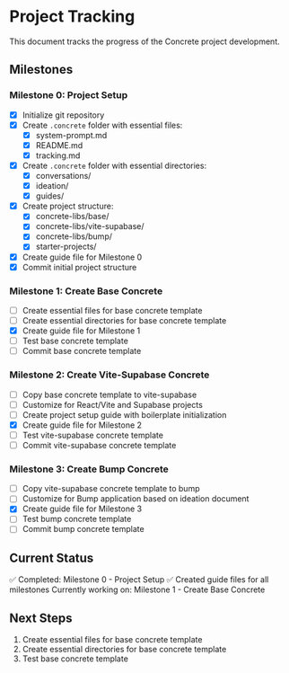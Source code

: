 # Project Tracking

This document tracks the progress of the Concrete project development.

## Milestones

### Milestone 0: Project Setup
- [x] Initialize git repository
- [x] Create `.concrete` folder with essential files:
  - [x] system-prompt.md
  - [x] README.md
  - [x] tracking.md
- [x] Create `.concrete` folder with essential directories:
  - [x] conversations/
  - [x] ideation/
  - [x] guides/
- [x] Create project structure:
  - [x] concrete-libs/base/
  - [x] concrete-libs/vite-supabase/
  - [x] concrete-libs/bump/
  - [x] starter-projects/
- [x] Create guide file for Milestone 0
- [x] Commit initial project structure

### Milestone 1: Create Base Concrete
- [ ] Create essential files for base concrete template
- [ ] Create essential directories for base concrete template
- [x] Create guide file for Milestone 1
- [ ] Test base concrete template
- [ ] Commit base concrete template

### Milestone 2: Create Vite-Supabase Concrete
- [ ] Copy base concrete template to vite-supabase
- [ ] Customize for React/Vite and Supabase projects
- [ ] Create project setup guide with boilerplate initialization
- [x] Create guide file for Milestone 2
- [ ] Test vite-supabase concrete template
- [ ] Commit vite-supabase concrete template

### Milestone 3: Create Bump Concrete
- [ ] Copy vite-supabase concrete template to bump
- [ ] Customize for Bump application based on ideation document
- [x] Create guide file for Milestone 3
- [ ] Test bump concrete template
- [ ] Commit bump concrete template

## Current Status

✅ Completed: Milestone 0 - Project Setup
✅ Created guide files for all milestones
Currently working on: Milestone 1 - Create Base Concrete

## Next Steps

1. Create essential files for base concrete template
2. Create essential directories for base concrete template
3. Test base concrete template 